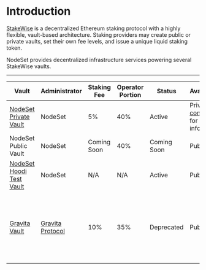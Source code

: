 # Introduction

[StakeWise](https://docs.stakewise.io/) is a decentralized Ethereum staking protocol with a highly flexible, vault-based architecture. Staking providers may create public or private vaults, set their own fee levels, and issue a unique liquid staking token.

NodeSet provides decentralized infrastructure services powering several StakeWise vaults.

***

<table><thead><tr><th>Vault</th><th>Administrator</th><th width="120">Staking Fee</th><th width="137">Operator Portion</th><th width="114">Status</th><th>Availability</th><th data-hidden>Payment Split</th><th data-hidden>Administrator</th><th data-hidden>Features</th><th data-hidden></th></tr></thead><tbody><tr><td><a href="https://app.stakewise.io/vault/mainnet/0xB266274F55e784689e97b7E363B0666d92e6305B">NodeSet Private Vault</a></td><td>NodeSet</td><td>5%</td><td>40%</td><td>Active</td><td>Private — <a href="mailto:biz@nodeset.io">contact us</a> for more info</td><td></td><td></td><td></td><td></td></tr><tr><td>NodeSet Public Vault</td><td>NodeSet</td><td>Coming Soon</td><td>40%</td><td>Coming Soon</td><td>Public</td><td></td><td></td><td></td><td></td></tr><tr><td><a href="https://app.stakewise.io/vault/hoodi/0x2b3eb77e5cbde5deb70c928e1e2814f8a6f143e0">NodeSet Hoodi Test Vault</a></td><td>NodeSet</td><td>N/A</td><td>N/A</td><td>Active</td><td>Public</td><td>N/A</td><td>NodeSet</td><td>N/A</td><td></td></tr><tr><td><a href="https://app.stakewise.io/vault/mainnet/0xe2aeecc76839692aea35a8d119181b14ebf411c9">Gravita Vault</a></td><td><a href="http://gravitaprotocol.com">Gravita Protocol</a></td><td>10%</td><td>35%</td><td>Deprecated</td><td>Public</td><td>65% Incentives, 35% Operators</td><td>Gravita Protocol</td><td>Custom LST, osETH, 10% fees, preferred treatment on Gravita</td><td></td></tr></tbody></table>


